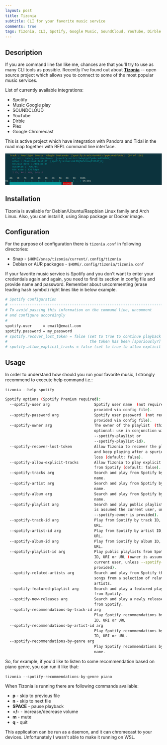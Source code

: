 ```yaml
---
layout: post
title: Tizonia 
subtitle: CLI for your favorite music service 
comments: true
tags: Tizonia, CLI, Spotify, Google Music, SoundCloud, YouTube, Dirble
---
```

## Description
If you are command line fan like me, chances are that you'll try to use as many CLI tools as possible. Recently I've found out about **[Tizonia](http://tizonia.org/)** -- open source project which allows you to connect to some of the most popular music services. 

List of currently available integrations:

- Spotify
- Music Google play
- SOUNDCLOUD
- YouTube
- Dirble
- Plex
- Google Chromecast

This is active project which have integration with Pandora and Tidal in the road map together with REPL command line interface.

![Tizonia - print screen][tizonia-printscreen]

## Installation

Tizonia is available for Debian/Ubuntu/Raspbian Linux family and Arch Linux. Also, you can install it, using Snap package or Docker image.

## Configuration

For the purpose of configuration there is `tizonia.conf` in following directories:

- Snap - `$HOME/snap/tizonia/current/.config/tizonia`
- Debian or AUR packages - `$HOME/.config/tizonia/tizonia.conf`

If your favorite music service is Spotify and you don't want to enter your credentials again and again, you need to find its section in config file and provide name and password. Remember about uncommenting (erase leading hash symbol) right lines like in below example.

```bash
# Spotify configuration
# -------------------------------------------------------------------------
# To avoid passing this information on the command line, uncomment
# and configure accordingly
#
spotify.user     = email@email.com
spotify.password = my_password
# spotify.recover_lost_token = false (set to true to continue playback after
#                                     the token has been [spuriously?] lost)
# spotify.allow_explicit_tracks = false (set to true to allow explicit tracks)
```

## Usage

In order to understand how should you run your favorite music, I strongly recommend to execute help command i.e.:

`tizonia --help spotify`

```bash
Spotify options (Spotify Premium required):
  --spotify-user arg                    Spotify user name  (not required if
                                        provided via config file).
  --spotify-password arg                Spotify user password  (not required if
                                        provided via config file).
  --spotify-owner arg                   The owner of the playlist  (this is
                                        optional: use in conjunction with
                                        --spotify-playlist or
                                        --spotify-playlist-id).
  --spotify-recover-lost-token          Allow Tizonia to recover the play token
                                        and keep playing after a spurious token
                                        loss (default: false).
  --spotify-allow-explicit-tracks       Allow Tizonia to play explicit tracks
                                        from Spotify (default: false).
  --spotify-tracks arg                  Search and play from Spotify by track
                                        name.
  --spotify-artist arg                  Search and play from Spotify by artist
                                        name.
  --spotify-album arg                   Search and play from Spotify by album
                                        name.
  --spotify-playlist arg                Search and play public playlists (owner
                                        is assumed the current user, unless
                                        --spotify-owner is provided).
  --spotify-track-id arg                Play from Spotify by track ID, URI or
                                        URL.
  --spotify-artist-id arg               Play from Spotify by artist ID, URI or
                                        URL.
  --spotify-album-id arg                Play from Spotify by album ID, URI or
                                        URL.
  --spotify-playlist-id arg             Play public playlists from Spotify by
                                        ID, URI or URL (owner is assumed the
                                        current user, unless --spotify-owner is
                                        provided).
  --spotify-related-artists arg         Search and play from Spotify the top
                                        songs from a selection of related
                                        artists.
  --spotify-featured-playlist arg       Search and play a featured playlist
                                        from Spotify.
  --spotify-new-releases arg            Search and play a newly released album
                                        from Spotify.
  --spotify-recommendations-by-track-id arg
                                        Play Spotify recommendations by track
                                        ID, URI or URL
  --spotify-recommendations-by-artist-id arg
                                        Play Spotify recommendations by artist
                                        ID, URI or URL.
  --spotify-recommendations-by-genre arg
                                        Play Spotify recommendations by genre
                                        name.
```

So, for example, if you'd like to listen to some recommendation based on piano genre, you can run it like that:

`tizonia --spotify-recommendations-by-genre piano`

When Tizonia is running there are following commands available:

- **p** - skip to previous file
- **n** - skip to next file
- **SPACE** - pause playback
- **+/-** - increase/decrease volume
- **m** - mute
- **q** - quit

This application can be run as a daemon, and it can chromecast to your devices. Unfortunately I wasn't able to make it running on WSL.

[tizonia-printscreen]: /images/2019-08-16-tizonia-01-small-printscreen.png "Tizonia - print screen"